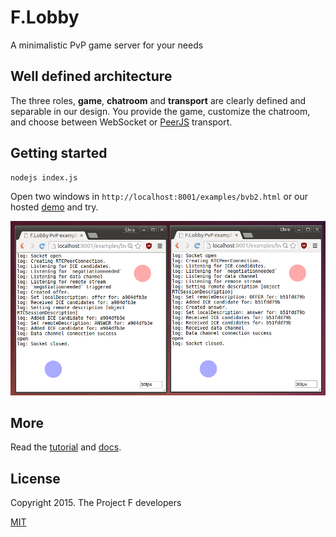 # F.Lobby
A minimalistic PvP game server for your needs

## Well defined architecture

The three roles, __game__, __chatroom__ and __transport__ are clearly defined and separable in our design. You provide the game, customize the chatroom, and choose between WebSocket or [PeerJS](http://peerjs.com/) transport.

## Getting started
```
nodejs index.js
```
Open two windows in `http://localhost:8001/examples/bvb2.html` or our hosted [demo](http://lobby.projectf.hk/examples/bvb2.html) and try.

![](docs/cap.png)

## More
Read the [tutorial](docs/tutorial.md) and [docs](docs).

## License
Copyright 2015. The Project F developers

[MIT](http://opensource.org/licenses/MIT)
